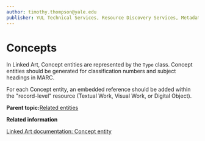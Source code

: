 ```yaml
---
author: timothy.thompson@yale.edu
publisher: YUL Technical Services, Resource Discovery Services, Metadata Services Unit
---
```


# Concepts

In Linked Art, Concept entities are represented by the `Type` class. Concept entities should be generated for classification numbers and subject headings in MARC.

For each Concept entity, an embedded reference should be added within the "record-level" resource \(Textual Work, Visual Work, or Digital Object\).

**Parent topic:**[Related entities](../concepts/related_entities.md)

**Related information**  


[Linked Art documentation: Concept entity](https://linked.art/api/1.0/shared/type/)

